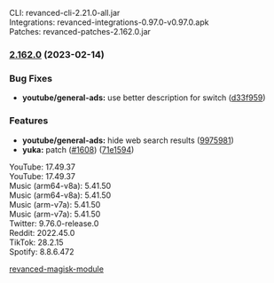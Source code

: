 CLI: revanced-cli-2.21.0-all.jar  
Integrations: revanced-integrations-0.97.0-v0.97.0.apk  
Patches: revanced-patches-2.162.0.jar  

### [2.162.0](https://github.com/revanced/revanced-patches/compare/v2.161.1...v2.162.0) (2023-02-14)
### Bug Fixes
* **youtube/general-ads:** use better description for switch ([d33f959](https://github.com/revanced/revanced-patches/commit/d33f9597529d63014dd42fc6fe1e84b76831e0f3))
### Features
* **youtube/general-ads:** hide web search results ([9975981](https://github.com/revanced/revanced-patches/commit/997598109409ec6a096c652dd8b4b4d27daeb8ec))
* **yuka:**  patch ([#1608](https://github.com/revanced/revanced-patches/issues/1608)) ([71e1594](https://github.com/revanced/revanced-patches/commit/71e15945c1b4019eaa2ff214b4efbfc6b1a67376))

  
YouTube: 17.49.37  
YouTube: 17.49.37  
Music (arm64-v8a): 5.41.50  
Music (arm64-v8a): 5.41.50  
Music (arm-v7a): 5.41.50  
Music (arm-v7a): 5.41.50  
Twitter: 9.76.0-release.0  
Reddit: 2022.45.0  
TikTok: 28.2.15  
Spotify: 8.8.6.472  

[revanced-magisk-module](https://github.com/j-hc/revanced-magisk-module)  
